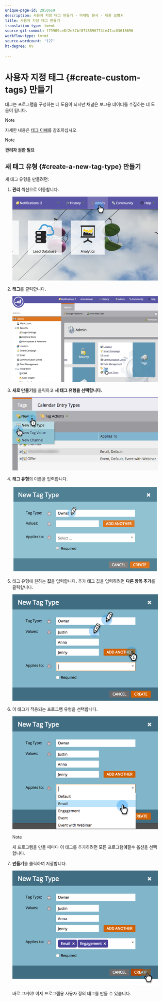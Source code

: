 ```yaml
---
unique-page-id: 2950660
description: 사용자 지정 태그 만들기 - 마케팅 문서 - 제품 설명서
title: 사용자 지정 태그 만들기
translation-type: tm+mt
source-git-commit: f79909ce8f2e37bf0748596774fe47ac03618696
workflow-type: tm+mt
source-wordcount: '127'
ht-degree: 0%

---
```



# 사용자 지정 태그 {#create-custom-tags} 만들기

태그는 프로그램을 구성하는 데 도움이 되지만 채널은 보고용 데이터를 수집하는 데 도움이 됩니다.

>[!NOTE]
>
>자세한 내용은 [태그 이해](/help/marketo/product-docs/core-marketo-concepts/programs/working-with-programs/understanding-tags.md)를 참조하십시오.

>[!NOTE]
>
>**관리자 권한 필요**

## 새 태그 유형 {#create-a-new-tag-type} 만들기

새 태그 유형을 만들려면:

1. **관리** 섹션으로 이동합니다.

   ![](assets/image2015-4-23-14-3a37-3a48.png)

1. **태그**&#x200B;를 클릭합니다.

   ![](assets/image2015-4-23-14-3a41-3a18.png)

1. **새로 만들기**&#x200B;를 클릭하고 **새 태그 유형을 선택합니다.**

   ![](assets/image2015-4-23-14-3a42-3a45.png)

1. **태그 유형**&#x200B;의 이름을 입력합니다.

   ![](assets/image2015-4-23-14-3a48-3a58.png)

1. 태그 유형에 원하는 **값**&#x200B;을 입력합니다. 추가 태그 값을 입력하려면 **다른 항목 추가**&#x200B;를 클릭합니다.

   ![](assets/image2015-4-22-11-3a30-3a30.png)

1. 이 태그가 적용되는 프로그램 유형을 선택합니다.

   ![](assets/image2015-4-22-11-3a39-3a7.png)

   >[!NOTE]
   >
   >새 프로그램을 만들 때마다 이 태그를 추가하려면 모든 프로그램&#x200B;**에**&#x200B;필수 옵션을 선택합니다.

1. **만들기**&#x200B;를 클릭하여 저장합니다.

   ![](assets/image2015-4-22-11-3a38-3a34.png)

   바로 그거야! 이제 프로그램용 사용자 정의 태그를 만들 수 있습니다.
